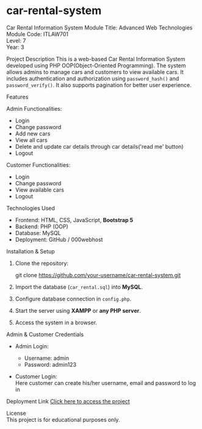 # car-rental-system

Car Rental Information System 
Module Title: Advanced Web Technologies  
Module Code: ITLAW701  
Level: 7  
Year: 3  

Project Description 
This is a web-based Car Rental Information System developed using PHP OOP(Object-Oriented Programming). The system allows admins to manage cars and customers to view available cars. It includes authentication and authorization using `password_hash()` and `password_verify()`. It also supports pagination for better user experience.  

Features  

Admin Functionalities:  
- Login  
- Change password  
- Add new cars  
- View all cars  
- Delete and update car details  through  car details('read me' button)
- Logout  

Customer Functionalities:  
- Login  
- Change password  
- View available cars  
- Logout  

Technologies Used  
- Frontend: HTML, CSS, JavaScript, **Bootstrap 5**  
- Backend: PHP (OOP)  
- Database: MySQL  
- Deployment: GitHub / 000webhost  

Installation & Setup  
1. Clone the repository:  
  
   git clone https://github.com/your-username/car-rental-system.git
   
2. Import the database (`car_rental.sql`) into **MySQL**.  
3. Configure database connection in `config.php`.  
4. Start the server using **XAMPP** or **any PHP server**.  
5. Access the system in a browser.  

Admin & Customer Credentials  
- Admin Login: 
  - Username: admin  
  - Password: admin123  

- Customer Login:  
  Here customer can create his/her username, email and password to log in  

Deployment Link
[Click here to access the project](your-deployment-link)  

License  
This project is for educational purposes only.  

